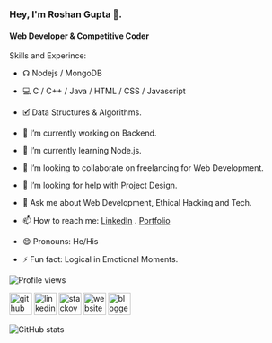 ### Hey, I'm Roshan Gupta 👋.
#### Web Developer & Competitive Coder

Skills and Experince: 

- ☊ Nodejs / MongoDB
- 💻 C / C++ / Java / HTML / CSS / Javascript
- 🗹 Data Structures & Algorithms.

- 🔭 I’m currently working on Backend. 
- 🌱 I’m currently learning Node.js. 
- 👯 I’m looking to collaborate on freelancing for Web Development. 
- 🤔 I’m looking for help with Project Design. 
- 💬 Ask me about Web Development, Ethical Hacking and Tech. 
- 📫 How to reach me: [LinkedIn](https://www.linkedin.com/in/rgroshanrg/) . [Portfolio](https://rgroshanrg.github.io/) 
- 😄 Pronouns: He/His 
- ⚡ Fun fact: Logical in Emotional Moments. 

![Profile views](https://gpvc.arturio.dev/rgroshanrg)  

[<img src='https://cdn.jsdelivr.net/npm/simple-icons@3.0.1/icons/github.svg' alt='github' height='40'>](https://github.com/rgroshanrg)  [<img src='https://cdn.jsdelivr.net/npm/simple-icons@3.0.1/icons/linkedin.svg' alt='linkedin' height='40'>](https://www.linkedin.com/in/rgroshanrg/)  [<img src='https://cdn.jsdelivr.net/npm/simple-icons@3.0.1/icons/stackoverflow.svg' alt='stackoverflow' height='40'>](https://stackoverflow.com/users/rgroshanrg)  [<img src='https://cdn.jsdelivr.net/npm/simple-icons@3.0.1/icons/icloud.svg' alt='website' height='40'>](https://rgroshanrg.github.io/)  [<img src='https://cdn.jsdelivr.net/npm/simple-icons@3.0.1/icons/blogger.svg' alt='blogger' height='40'>](https://gamtechon.blogspot.com/)  

![![GitHub stats](https://github-readme-stats.vercel.app/api?username=rgroshanrg&show_icons=true)](https://github.com/rgroshanrg)


